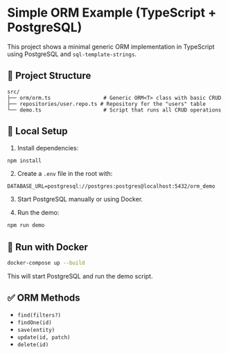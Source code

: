 # Simple ORM Example (TypeScript + PostgreSQL)

This project shows a minimal generic ORM implementation in TypeScript using PostgreSQL and `sql-template-strings`.

## 📁 Project Structure

```
src/
├── orm/orm.ts                 # Generic ORM<T> class with basic CRUD
├── repositories/user.repo.ts # Repository for the "users" table
└── demo.ts                    # Script that runs all CRUD operations
```

## 🚀 Local Setup

1. Install dependencies:
```bash
npm install
```

2. Create a `.env` file in the root with:
```
DATABASE_URL=postgresql://postgres:postgres@localhost:5432/orm_demo
```

3. Start PostgreSQL manually or using Docker.

4. Run the demo:
```bash
npm run demo
```

## 🐳 Run with Docker

```bash
docker-compose up --build
```

This will start PostgreSQL and run the demo script.

## ✅ ORM Methods

- `find(filters?)`
- `findOne(id)`
- `save(entity)`
- `update(id, patch)`
- `delete(id)`
